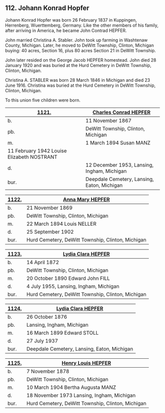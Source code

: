 ## 112. Johann Konrad Hopfer

Johann Konrad Hopfer was born 26 February 1837 in Kuppingen, Herrenberg, Wuerttemberg, Germany.  Like the other members of his family, after arriving in America, he became John Contrad HEPFER.  

John married Christina A. Stabler.  John took up farming in Washtenaw County, Michigan.  Later, he moved to DeWitt Township, Clinton, Michigan buying: 40 acres, Section 16, plus 80 acres Section 21 in DeWitt Township.

John later resided on the George Jacob HEPFER homestead.  John died 28 January 1920 and was buried at the Hurd Cemetery in DeWitt Township, Clinton, Michigan.

Christina A. STABLER was born 28 March 1846 in Michigan and died 23 June 1916.  Christina was buried at the Hurd Cemetery in DeWitt Township, Clinton, Michigan.

To this union five children were born.

| [1121.](1121) | [Charles Conrad HEPFER](1121)
| --- | ---
b. | 11 November 1867
pb. | DeWitt Township, Clinton, Michigan
m. | 1 March 1894 Susan MANZ
   | 11 February 1942 Louise Elizabeth NOSTRANT
d. | 12 December 1953, Lansing, Ingham, Michigan
bur. | Deepdale Cemetery, Lansing, Eaton, Michigan

| [1122.](1122) | [Anna Mary HEPFER](1122)
| --- | ---
b. | 21 November 1869
pb. | DeWitt Township, Clinton, Michigan
m. | 22 March 1894 Louis NELLER
d. | 25 September 1902
bur. | Hurd Cemetery, DeWitt Township, Clinton, Michigan

| [1123.](1123) | [Lydia Clara HEPFER](1123)
| --- | ---
b. | 14 April 1872
pb. | DeWitt Township, Clinton, Michigan
m. | 20 October 1890 Edward John FILL
d. | 4 July 1955, Lansing, Ingham, Michigan
bur. | Hurd Cemetery, DeWitt Township, Clinton, Michigan

| [1124.](1124) | [Lydia Clara HEPFER](1124)
| --- | ---
b. | 26 October 1876
pb. | Lansing, Ingham, Michigan
m. | 16 March 1899 Edward STOLL
d. | 27 July 1937
bur. | Deepdale Cemetery, Lansing, Eaton, Michigan

| [1125.](1125) | [Henry Louis HEPFER](1125)
| --- | ---
b. | 7 November 1878
pb. | DeWitt Township, Clinton, Michigan
m. | 10 March 1904 Bertha Augusta MANZ
d. | 18 November 1973 Lansing, Ingham, Michigan
bur. | Hurd Cemetery, DeWitt Township, Clinton, Michigan 
